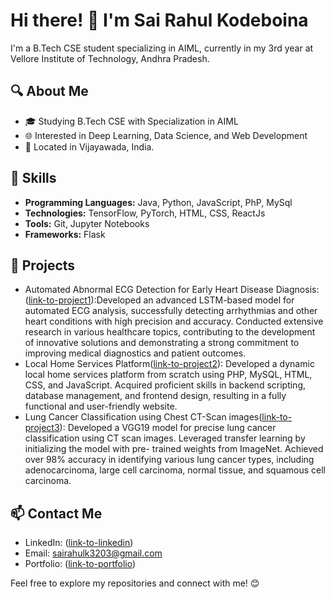# Hi there! 👋 I'm Sai Rahul Kodeboina

I'm a B.Tech CSE student specializing in AIML, currently in my 3rd year at Vellore Institute of Technology, Andhra Pradesh.

## 🔍 About Me

- 🎓 Studying B.Tech CSE with Specialization in AIML
- 🌐 Interested in Deep Learning, Data Science, and Web Development
- 📍 Located in Vijayawada, India.

## 🚀 Skills

- **Programming Languages:** Java, Python, JavaScript, PhP, MySql
- **Technologies:** TensorFlow, PyTorch, HTML, CSS, ReactJs
- **Tools:** Git, Jupyter Notebooks
- **Frameworks:** Flask

## 🌱 Projects

- Automated Abnormal ECG Detection for Early Heart
Disease Diagnosis:([link-to-project1](https://github.com/SaiRahul12/DeepLearningProject)):Developed an advanced LSTM-based model for automated ECG
analysis, successfully detecting arrhythmias and other heart
conditions with high precision and accuracy.
Conducted extensive research in various healthcare topics,
contributing to the development of innovative solutions and
demonstrating a strong commitment to improving medical
diagnostics and patient outcomes.
- Local Home Services Platform([link-to-project2](https://github.com/SaiRahul12/LungCancerClassification)): Developed a dynamic local home services platform from scratch
using PHP, MySQL, HTML, CSS, and JavaScript.
Acquired proficient skills in backend scripting, database
management, and frontend design, resulting in a fully functional
and user-friendly website.
- Lung Cancer Classification using Chest CT-Scan images([link-to-project3](https://github.com/SaiRahul12/LungCancerClassification)): Developed a VGG19 model for precise lung cancer classification
using CT scan images.
Leveraged transfer learning by initializing the model with pre-
trained weights from ImageNet.
Achieved over 98% accuracy in identifying various lung cancer
types, including adenocarcinoma, large cell carcinoma, normal
tissue, and squamous cell carcinoma.

## 📫 Contact Me

- LinkedIn: ([link-to-linkedin](https://www.linkedin.com/in/sai-rahul-769400192))
- Email: sairahulk3203@gmail.com
- Portfolio: ([link-to-portfolio](https://sairahul12.github.io/RahulPortfolio/))

Feel free to explore my repositories and connect with me! 😊

<!--
**SaiRahul12/SaiRahul12** is a ✨ _special_ ✨ repository because its `README.md` (this file) appears on your GitHub profile.

Here are some ideas to get you started:

- 🔭 I’m currently working on ...
- 🌱 I’m currently learning ...
- 👯 I’m looking to collaborate on ...
- 🤔 I’m looking for help with ...
- 💬 Ask me about ...
- 📫 How to reach me: ...
- 😄 Pronouns: ...
- ⚡ Fun fact: ...
-->

